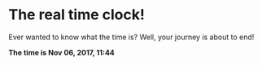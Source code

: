 # The real time clock!

Ever wanted to know what the time is? Well, your journey is about to end!

**The time is Nov 06, 2017, 11:44**